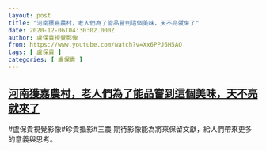 ```yaml
---
layout: post
title: "河南獲嘉農村，老人們為了能品嘗到這個美味，天不亮就來了"
date: 2020-12-06T04:30:02.000Z
author: 盧保貴視覺影像
from: https://www.youtube.com/watch?v=Xx6PPJ6H5AQ
tags: [ 盧保貴 ]
categories: [ 盧保貴 ]
---
```

<!--1607229002000-->
[河南獲嘉農村，老人們為了能品嘗到這個美味，天不亮就來了](https://www.youtube.com/watch?v=Xx6PPJ6H5AQ)
------

<div>
#盧保貴視覺影像#珍貴攝影#三農 期待影像能為將來保留文獻，給人們帶來更多的意義與思考。
</div>
